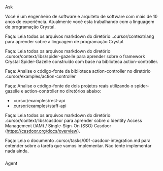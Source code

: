 ###
Ask

Você é um engenheiro de software e arquiteto de software com mais de 10 anos de experiência.
Atualmente você esta trabalhando com a linguagem de programação Crystal.

Faça: Leia todos os arquivos markdown do diretório ..cursor/context/lang para aprender sobre a linguagem de programação Crystal.

Faça: Leia todos os arquivos markdown do diretório .cursor/context/libs/spider-gazelle para aprender sobre o framework Crystal Spider-Gazelle construído com base na biblioteca action-controller.

Faça: Analise o código-fonte da biblioteca action-controller no diretório .cursor/examples/action-controller

Faça: Analise o código-fonte de dois projetos reais utilizando o spider-gazelle e action-controller no diretórios abaixo:
- .cursor/examples/rest-api
- .cursor/examples/staff-api

Faça: Leia todos os arquivos markdown do diretório .cursor/context/libs/casdoor para aprender sobre o Identity Access Management (IAM) / Single-Sign-On (SSO) Casdoor (https://casdoor.org/docs/overview).

Faça: Leia o documento .cursor/tasks/001-casdoor-integration.md para entender sobre a tarefa que vamos implementar. Nao tente implementar nada ainda.


###
Agent


